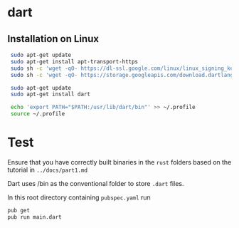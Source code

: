 # dart

## Installation on Linux

```bash
 sudo apt-get update
 sudo apt-get install apt-transport-https
 sudo sh -c 'wget -qO- https://dl-ssl.google.com/linux/linux_signing_key.pub | apt-key add -'
 sudo sh -c 'wget -qO- https://storage.googleapis.com/download.dartlang.org/linux/debian/dart_stable.list > /etc/apt/sources.list.d/dart_stable.list'

 sudo apt-get update
 sudo apt-get install dart

 echo 'export PATH="$PATH:/usr/lib/dart/bin"' >> ~/.profile 
 source ~/.profile

```

# Test

Ensure that you have correctly built binaries in the `rust` folders based on the tutorial in `../docs/part1.md`

Dart uses /bin as the conventional folder to store `.dart` files. 

In this root directory containing `pubspec.yaml` run 

```bash
pub get
pub run main.dart
```

